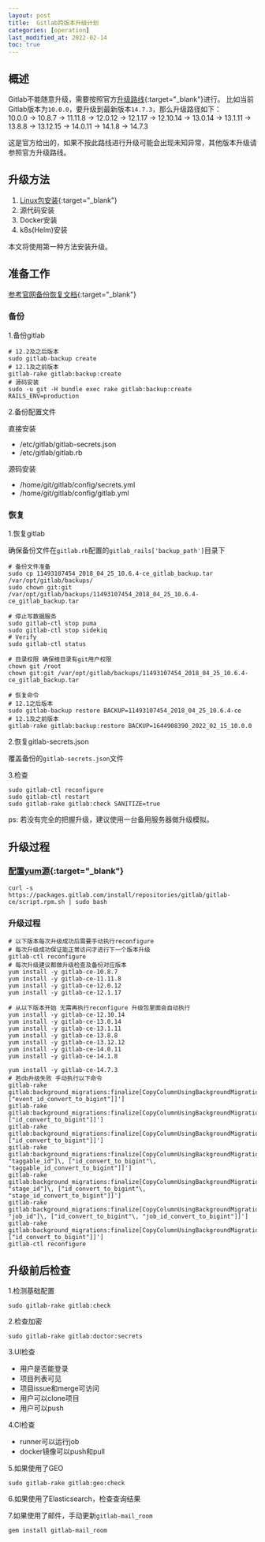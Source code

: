```yaml
---
layout: post
title:  Gitlab跨版本升级计划
categories: [operation]
last_modified_at: 2022-02-14
toc: true
---
```


## 概述
Gitlab不能随意升级，需要按照官方[升级路线](https://docs.gitlab.com/ee/update/index.html#upgrade-paths){:target="_blank"}进行。
比如当前Gitlab版本为`10.0.0`，要升级到最新版本`14.7.3`，那么升级路径如下：  
10.0.0 -> 10.8.7 -> 11.11.8 -> 12.0.12 -> 12.1.17 -> 12.10.14 -> 13.0.14 -> 13.1.11 -> 13.8.8 -> 13.12.15 -> 14.0.11 -> 14.1.8 -> 14.7.3

这是官方给出的，如果不按此路线进行升级可能会出现未知异常，其他版本升级请参照官方升级路线。

## 升级方法

1. [Linux包安装](https://docs.gitlab.com/ee/update/package/){:target="_blank"}
2. 源代码安装
3. Docker安装
4. k8s(Helm)安装

本文将使用第一种方法安装升级。

## 准备工作

[参考官网备份恢复文档](https://docs.gitlab.com/ee/raketasks/backup_restore.html){:target="_blank"}

### 备份
1.备份gitlab
```shell
# 12.2及之后版本
sudo gitlab-backup create
# 12.1及之前版本
gitlab-rake gitlab:backup:create
# 源码安装
sudo -u git -H bundle exec rake gitlab:backup:create RAILS_ENV=production
```

2.备份配置文件

直接安装
- /etc/gitlab/gitlab-secrets.json
- /etc/gitlab/gitlab.rb

源码安装

- /home/git/gitlab/config/secrets.yml
- /home/git/gitlab/config/gitlab.yml

### 恢复
1.恢复gitlab

确保备份文件在`gitlab.rb`配置的`gitlab_rails['backup_path']`目录下
```shell
# 备份文件准备
sudo cp 11493107454_2018_04_25_10.6.4-ce_gitlab_backup.tar /var/opt/gitlab/backups/
sudo chown git:git /var/opt/gitlab/backups/11493107454_2018_04_25_10.6.4-ce_gitlab_backup.tar

# 停止写数据服务
sudo gitlab-ctl stop puma
sudo gitlab-ctl stop sidekiq
# Verify
sudo gitlab-ctl status

# 目录权限 确保根目录有git用户权限
chown git /root
chown git:git /var/opt/gitlab/backups/11493107454_2018_04_25_10.6.4-ce_gitlab_backup.tar

# 恢复命令
# 12.1之后版本
sudo gitlab-backup restore BACKUP=11493107454_2018_04_25_10.6.4-ce
# 12.1及之前版本
gitlab-rake gitlab:backup:restore BACKUP=1644908390_2022_02_15_10.0.0
```

2.恢复gitlab-secrets.json

覆盖备份的`gitlab-secrets.json`文件

3.检查
```shell
sudo gitlab-ctl reconfigure
sudo gitlab-ctl restart
sudo gitlab-rake gitlab:check SANITIZE=true
```
ps: 若没有完全的把握升级，建议使用一台备用服务器做升级模拟。

## 升级过程
### [配置yum源](https://packages.gitlab.com/gitlab/gitlab-ce/install#manual-rpm){:target="_blank"}

```shell
curl -s https://packages.gitlab.com/install/repositories/gitlab/gitlab-ce/script.rpm.sh | sudo bash
```

### 升级过程

```shell
# 以下版本每次升级成功后需要手动执行reconfigure
# 每次升级成功保证能正常访问才进行下一个版本升级
gitlab-ctl reconfigure
# 每次升级建议都做升级检查及备份对应版本
yum install -y gitlab-ce-10.8.7
yum install -y gitlab-ce-11.11.8
yum install -y gitlab-ce-12.0.12
yum install -y gitlab-ce-12.1.17

# 从以下版本开始 无需再执行reconfigure 升级包里面会自动执行
yum install -y gitlab-ce-12.10.14
yum install -y gitlab-ce-13.0.14
yum install -y gitlab-ce-13.1.11
yum install -y gitlab-ce-13.8.8
yum install -y gitlab-ce-13.12.12
yum install -y gitlab-ce-14.0.11
yum install -y gitlab-ce-14.1.8

yum install -y gitlab-ce-14.7.3
# 若db升级失败 手动执行以下命令
gitlab-rake gitlab:background_migrations:finalize[CopyColumnUsingBackgroundMigrationJob,push_event_payloads,event_id,'[["event_id"]\, ["event_id_convert_to_bigint"]]']
gitlab-rake gitlab:background_migrations:finalize[CopyColumnUsingBackgroundMigrationJob,events,id,'[["id"]\, ["id_convert_to_bigint"]]']
gitlab-rake gitlab:background_migrations:finalize[CopyColumnUsingBackgroundMigrationJob,ci_stages,id,'[["id"]\, ["id_convert_to_bigint"]]']
gitlab-rake gitlab:background_migrations:finalize[CopyColumnUsingBackgroundMigrationJob,taggings,id,'[["id"\, "taggable_id"]\, ["id_convert_to_bigint"\, "taggable_id_convert_to_bigint"]]']
gitlab-rake gitlab:background_migrations:finalize[CopyColumnUsingBackgroundMigrationJob,ci_builds,id,'[["id"\, "stage_id"]\, ["id_convert_to_bigint"\, "stage_id_convert_to_bigint"]]']
gitlab-rake gitlab:background_migrations:finalize[CopyColumnUsingBackgroundMigrationJob,ci_job_artifacts,id,'[["id"\, "job_id"]\, ["id_convert_to_bigint"\, "job_id_convert_to_bigint"]]']
gitlab-rake gitlab:background_migrations:finalize[CopyColumnUsingBackgroundMigrationJob,ci_builds_metadata,id,'[["id"]\, ["id_convert_to_bigint"]]']
gitlab-ctl reconfigure
```

## 升级前后检查
1.检测基础配置
```shell
sudo gitlab-rake gitlab:check
```

2.检查加密
```shell
sudo gitlab-rake gitlab:doctor:secrets
```

3.UI检查
- 用户是否能登录
- 项目列表可见
- 项目issue和merge可访问
- 用户可以clone项目
- 用户可以push

4.CI检查
- runner可以运行job
- docker镜像可以push和pull

5.如果使用了GEO
```shell
sudo gitlab-rake gitlab:geo:check
```

6.如果使用了Elasticsearch，检查查询结果

7.如果使用了邮件，手动更新`gitlab-mail_room`
```shell
gem install gitlab-mail_room
```
